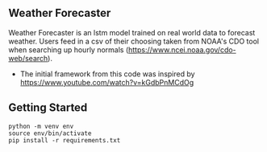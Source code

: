 Weather Forecaster
-

Weather Forecaster is an lstm model trained on real world data to forecast weather. Users feed in a csv of their choosing taken from NOAA's CDO tool when searching up hourly normals (https://www.ncei.noaa.gov/cdo-web/search).

- The initial framework from this code was inspired by https://www.youtube.com/watch?v=kGdbPnMCdOg

Getting Started
-

```
python -m venv env
source env/bin/activate
pip install -r requirements.txt
```
